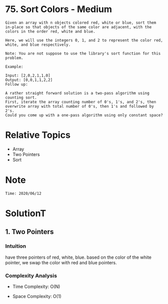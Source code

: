 # 75. Sort Colors - Medium

```
Given an array with n objects colored red, white or blue, sort them in-place so that objects of the same color are adjacent, with the colors in the order red, white and blue.

Here, we will use the integers 0, 1, and 2 to represent the color red, white, and blue respectively.

Note: You are not suppose to use the library's sort function for this problem.

Example:

Input: [2,0,2,1,1,0]
Output: [0,0,1,1,2,2]
Follow up:

A rather straight forward solution is a two-pass algorithm using counting sort.
First, iterate the array counting number of 0's, 1's, and 2's, then overwrite array with total number of 0's, then 1's and followed by 2's.
Could you come up with a one-pass algorithm using only constant space?
```

# Relative Topics
* Array
* Two Pointers
* Sort


# Note
```
Time: 2020/06/12
```


# SolutionT
## 1. Two Pointers

### Intuition
have three pointers of red, white, blue. based on the color of the white pointer, we swap the color with red and blue pointers. 

### Complexity Analysis
*   Time Complexity: O(N)
  
*   Space Complexity: O(1)